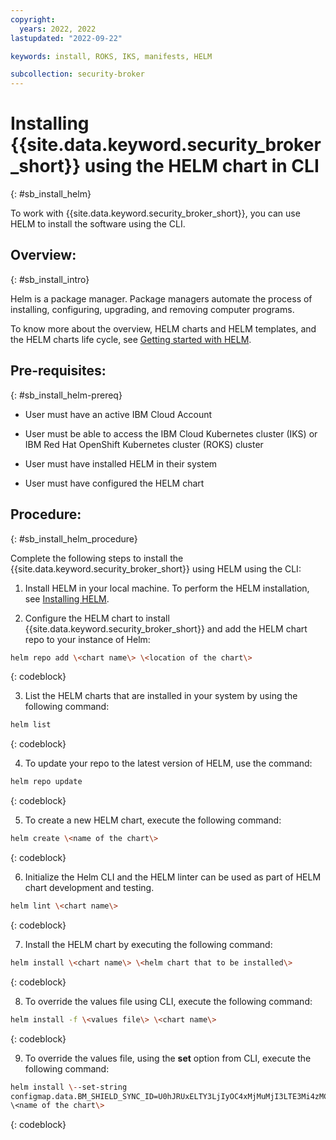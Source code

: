 ```yaml
---
copyright:
  years: 2022, 2022
lastupdated: "2022-09-22"

keywords: install, ROKS, IKS, manifests, HELM

subcollection: security-broker
---
```


# Installing {{site.data.keyword.security_broker_short}} using the HELM chart in CLI
{: #sb_install_helm}

To work with {{site.data.keyword.security_broker_short}}, you can use HELM to install the
software using the CLI.

## Overview:
{: #sb_install_intro}

Helm is a package manager. Package managers automate the process of
installing, configuring, upgrading, and removing computer programs.

To know more about the overview, HELM charts and HELM templates, and the
HELM charts life cycle, see [Getting started with
HELM](https://helm.sh/docs/).

## Pre-requisites:
{: #sb_install_helm-prereq}

-   User must have an active IBM Cloud Account

-   User must be able to access the IBM Cloud Kubernetes cluster (IKS)
    or IBM Red Hat OpenShift Kubernetes cluster (ROKS) cluster

-   User must have installed HELM in their system

-   User must have configured the HELM chart

## Procedure:
{: #sb_install_helm_procedure}

Complete the following steps to install the {{site.data.keyword.security_broker_short}} using
HELM using the CLI:

1.  Install HELM in your local machine. To perform the HELM
    installation, see [Installing
    HELM](https://www.ibm.com/cloud/architecture/content/course/helm-fundamentals/helm-install).

2.  Configure the HELM chart to install {{site.data.keyword.security_broker_short}} and add the
    HELM chart repo to your instance of Helm:

```sh
helm repo add \<chart name\> \<location of the chart\>
```
{: codeblock}

3.  List the HELM charts that are installed in your system by using the
    following command:

```sh
helm list
```
{: codeblock}

4.  To update your repo to the latest version of HELM, use the command:

```sh
helm repo update 
```
{: codeblock}

5.  To create a new HELM chart, execute the following command:

```sh
helm create \<name of the chart\>
```
{: codeblock}

6.  Initialize the Helm CLI and the HELM linter can be used as part of
    HELM chart development and testing.

```sh
helm lint \<chart name\>
```
{: codeblock}

7.  Install the HELM chart by executing the following command:

```sh
helm install \<chart name\> \<helm chart that to be installed\>
```
{: codeblock}

8.  To override the values file using CLI, execute the following
    command:

```sh
helm install -f \<values file\> \<chart name\>
```
{: codeblock}

9.  To override the values file, using the **set** option from CLI,
    execute the following command:

```sh
helm install \--set-string
configmap.data.BM_SHIELD_SYNC_ID=U0hJRUxELTY3LjIyOC4xMjMuMjI3LTE3Mi4zMC4yMzguOS00NDMtaWJtLTYyYjFkY2M5ZjFlZTIwMzk1MDUzMjc2Yy04NDQ0
\<name of the chart\>
```
{: codeblock}

